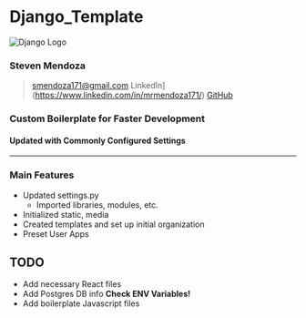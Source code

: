 # Django_Template

![Django Logo](https://static.djangoproject.com/img/logos/django-logo-negative.png)

### **Steven Mendoza**  
> <smendoza171@gmail.com>
LinkedIn](https://www.linkedin.com/in/mrmendoza171/)
[GitHub](https://github.com/mrmendoza171)  


### Custom Boilerplate for Faster Development
#### Updated with Commonly Configured Settings

---
### Main Features
- Updated settings.py
  - Imported libraries, modules, etc.
- Initialized static, media
- Created templates and set up initial organization
- Preset User Apps

## TODO
- Add necessary React files
- Add Postgres DB info **Check ENV Variables!**
- Add boilerplate Javascript files

